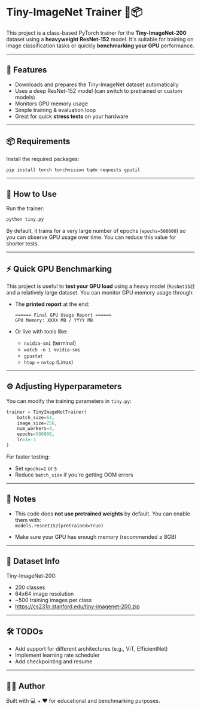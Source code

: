 

# Tiny-ImageNet Trainer 🧠📦

This project is a class-based PyTorch trainer for the **Tiny-ImageNet-200** dataset using a **heavyweight ResNet-152** model. It's suitable for training on image classification tasks or quickly **benchmarking your GPU** performance.

---

## 🚀 Features

- Downloads and prepares the Tiny-ImageNet dataset automatically
- Uses a deep ResNet-152 model (can switch to pretrained or custom models)
- Monitors GPU memory usage
- Simple training & evaluation loop
- Great for quick **stress tests** on your hardware

---

## 📦 Requirements

Install the required packages:

```bash
pip install torch torchvision tqdm requests gputil
```

---

## 📁 How to Use

Run the trainer:

```bash
python tiny.py
```

By default, it trains for a very large number of epochs (`epochs=500000`) so you can observe GPU usage over time. You can reduce this value for shorter tests.

---

## ⚡ Quick GPU Benchmarking

This project is useful to **test your GPU load** using a heavy model (`ResNet152`) and a relatively large dataset. You can monitor GPU memory usage through:

- The **printed report** at the end:
  ```
  ====== Final GPU Usage Report ======
  GPU Memory: XXXX MB / YYYY MB
  ```

- Or live with tools like:
  - `nvidia-smi` (terminal)
  - `watch -n 1 nvidia-smi`
  - `gpustat`
  - `htop` + `nvtop` (Linux)

---

## ⚙️ Adjusting Hyperparameters

You can modify the training parameters in `tiny.py`:

```python
trainer = TinyImageNetTrainer(
    batch_size=64,
    image_size=256,
    num_workers=4,
    epochs=500000,
    lr=1e-3
)
```

For faster testing:
- Set `epochs=1` or `5`
- Reduce `batch_size` if you're getting OOM errors

---

## 📌 Notes

- This code does **not use pretrained weights** by default.
  You can enable them with:  
  `models.resnet152(pretrained=True)`

- Make sure your GPU has enough memory (recommended ≥ 8GB)

---

## 🧠 Dataset Info

Tiny-ImageNet-200:
- 200 classes
- 64x64 image resolution
- ~500 training images per class
- https://cs231n.stanford.edu/tiny-imagenet-200.zip

---

## 🛠 TODOs

- Add support for different architectures (e.g., ViT, EfficientNet)
- Implement learning rate scheduler
- Add checkpointing and resume

---

## 🧑‍💻 Author

Built with 💻 + ❤️ for educational and benchmarking purposes.

